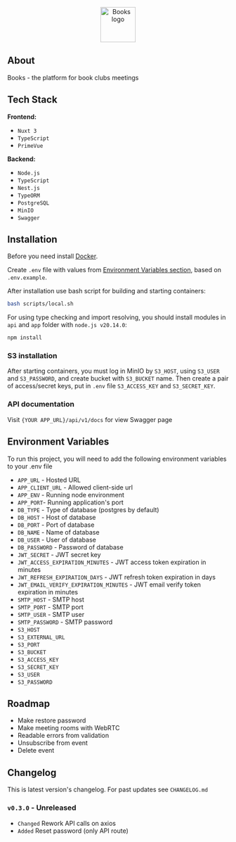 <p align="center"><img src="https://i.ibb.co/n89g46j/orange-book-1f4d9.png" width="80" alt="Books logo"></p>

## About

Books - the platform for book clubs meetings

## Tech Stack

**Frontend:**

-   `Nuxt 3`
-   `TypeScript`
-   `PrimeVue`

**Backend:**

-   `Node.js`
-   `TypeScript`
-   `Nest.js`
-   `TypeORM`
-   `PostgreSQL`
-   `MinIO`
-   `Swagger`

## Installation

Before you need install [Docker](https://www.docker.com/).

Create `.env` file with values from <a href="#env-variables">Environment Variables section</a>, based on `.env.example`.

After installation use bash script for building and starting containers:

```bash
bash scripts/local.sh
```

For using type checking and import resolving, you should install modules in `api` and `app` folder with `node.js v20.14.0`:

```bash
npm install
```

### S3 installation

After starting containers, you must log in MinIO by `S3_HOST`, using `S3_USER` and `S3_PASSWORD`, and create bucket with `S3_BUCKET` name. Then create a pair of access/secret keys, put in `.env` file `S3_ACCESS_KEY` and `S3_SECRET_KEY`.

### API documentation

Visit `{YOUR APP_URL}/api/v1/docs` for view Swagger page

<a name="env-variables"></a>

## Environment Variables

To run this project, you will need to add the following environment variables to your .env file

-   `APP_URL` - Hosted URL
-   `APP_CLIENT_URL` - Allowed client-side url
-   `APP_ENV` - Running node environment
-   `APP_PORT`- Running application's port
-   `DB_TYPE` - Type of database (postgres by default)
-   `DB_HOST` - Host of database
-   `DB_PORT` - Port of database
-   `DB_NAME` - Name of database
-   `DB_USER` - User of database
-   `DB_PASSWORD` - Password of database
-   `JWT_SECRET` - JWT secret key
-   `JWT_ACCESS_EXPIRATION_MINUTES` - JWT access token expiration in minutes
-   `JWT_REFRESH_EXPIRATION_DAYS` - JWT refresh token expiration in days
-   `JWT_EMAIL_VERIFY_EXPIRATION_MINUTES` - JWT email verify token expiration in minutes
-   `SMTP_HOST` - SMTP host
-   `SMTP_PORT` - SMTP port
-   `SMTP_USER` - SMTP user
-   `SMTP_PASSWORD` - SMTP password
-   `S3_HOST`
-   `S3_EXTERNAL_URL`
-   `S3_PORT`
-   `S3_BUCKET`
-   `S3_ACCESS_KEY`
-   `S3_SECRET_KEY`
-   `S3_USER`
-   `S3_PASSWORD`

## Roadmap

-   Make restore password
-   Make meeting rooms with WebRTC
-   Readable errors from validation
-   Unsubscribe from event
-   Delete event

## Changelog

This is latest version's changelog. For past updates see `CHANGELOG.md`

### `v0.3.0` - Unreleased

- `Changed` Rework API calls on axios
- `Added` Reset password (only API route)
